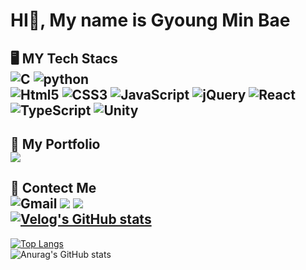 # HI👋, My name is Gyoung Min Bae
## 🖥️ MY Tech Stacs<br/><img alt="C" src ="https://img.shields.io/badge/C-A8B9CC.svg?&style=flat&logo=C&logoColor=white"/> <img alt="python" src ="https://img.shields.io/badge/python-00599C.svg?&style=flat&logo=python&logoColor=white"/><br/><img alt="Html5" src ="https://img.shields.io/badge/Html5-E34F26.svg?&style=flat&logo=Html5&logoColor=white"/> <img alt="CSS3" src ="https://img.shields.io/badge/CSS3-1572B6.svg?&style=flat&logo=CSS3&logoColor=white"/> <img alt="JavaScript" src ="https://img.shields.io/badge/JavaScript-F7DF1E.svg?&style=flat&logo=JavaScript&logoColor=white"/> <img alt="jQuery" src ="https://img.shields.io/badge/jQuery-0769AD.svg?&style=flat&logo=jQuery&logoColor=white"/> <img alt="React" src ="https://img.shields.io/badge/React-61DBFB.svg?&style=flat&logo=React&logoColor=white"/> <img alt="TypeScript" src ="https://img.shields.io/badge/TypeScript-3178C6.svg?&style=flat&logo=TypeScript&logoColor=white"/> <img alt="Unity" src ="https://img.shields.io/badge/Unity-000000.svg?&style=flat&logo=Unity&logoColor=white"/>

## 📝 My Portfolio<br/><a href="https://somber-rooster-d27.notion.site/56fcd8f0c9af417dbf2dabdc74597278" target="_blank"><img src="https://img.shields.io/badge/notion-000000?style=flat&logo=notion&logoColor=white"/></a>

## 💬 Contect Me <br/><img alt="Gmail" src ="https://img.shields.io/badge/gmbae06gmail.com-EA4335.svg?&style=flat&logo=gmail&logoColor=white"/> <a href="https://velog.io/@gmbae2006" target="_blank"><img src="https://img.shields.io/badge/velog-20C997?style=flat&logo=velog&logoColor=FFFFFF"/></a> <a href="https://www.instagram.com/gmbae06/" target="_blank"><img src="https://img.shields.io/badge/instagram-E4405F?style=flat&logo=instagram&logoColor=FFFFFF"/></a><br/> [![Velog's GitHub stats](https://velog-readme-stats.vercel.app/api?name=gmbae2006)](https://github.com/eungyeole/velog-readme-stats)

[![Top Langs](https://github-readme-stats.vercel.app/api/top-langs/?username=Bae0203&layout=compact&theme=tokyonight)](https://github.com/Bae0203/github-readme-stats)<br/>
![Anurag's GitHub stats](https://github-readme-stats.vercel.app/api?username=Bae0203&show_icons=true&theme=tokyonight)
<!--
**Bae0203/Bae0203** is a ✨ _special_ ✨ repository because its `README.md` (this file) appears on your GitHub profile.

Here are some ideas to get you started:


- 🔭 I’m currently working on ...
- 🌱 I’m currently learning ...
- 👯 I’m looking to collaborate on ...
- 🤔 I’m looking for help with ...
- 💬 Ask me about ...
- 📫 How to reach me: ...
- 😄 Pronouns: ...
- ⚡ Fun fact: ...
-->
